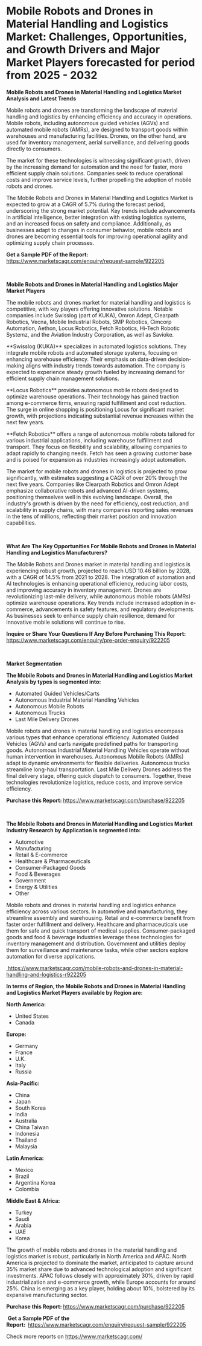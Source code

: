 <p><h1>Mobile Robots and Drones in Material Handling and Logistics Market: Challenges, Opportunities, and Growth Drivers and Major Market Players forecasted for period from 2025 - 2032</h1></p><p><strong>Mobile Robots and Drones in Material Handling and Logistics Market Analysis and Latest Trends</strong></p>
<p><p>Mobile robots and drones are transforming the landscape of material handling and logistics by enhancing efficiency and accuracy in operations. Mobile robots, including autonomous guided vehicles (AGVs) and automated mobile robots (AMRs), are designed to transport goods within warehouses and manufacturing facilities. Drones, on the other hand, are used for inventory management, aerial surveillance, and delivering goods directly to consumers.</p><p>The market for these technologies is witnessing significant growth, driven by the increasing demand for automation and the need for faster, more efficient supply chain solutions. Companies seek to reduce operational costs and improve service levels, further propelling the adoption of mobile robots and drones. </p><p>The Mobile Robots and Drones in Material Handling and Logistics Market is expected to grow at a CAGR of 5.7% during the forecast period, underscoring the strong market potential. Key trends include advancements in artificial intelligence, better integration with existing logistics systems, and an increased focus on safety and compliance. Additionally, as businesses adapt to changes in consumer behavior, mobile robots and drones are becoming essential tools for improving operational agility and optimizing supply chain processes.</p></p>
<p><strong>Get a Sample PDF of the Report:&nbsp;</strong> <a href="https://www.marketscagr.com/enquiry/request-sample/922205?utm_campaign=3095&utm_medium=2&utm_source=Github&utm_content=ia&utm_term=07032025&utm_id=mobile-robots-and-drones-in-material-handling-and-logistics">https://www.marketscagr.com/enquiry/request-sample/922205</a></p>
<p>&nbsp;</p>
<p><strong>Mobile Robots and Drones in Material Handling and Logistics Major Market Players</strong></p>
<p><p>The mobile robots and drones market for material handling and logistics is competitive, with key players offering innovative solutions. Notable companies include Swisslog (part of KUKA), Omron Adept, Clearpath Robotics, Vecna, Mobile Industrial Robots, SMP Robotics, Cimcorp Automation, Aethon, Locus Robotics, Fetch Robotics, Hi-Tech Robotic Systemz, and the Aviation Industry Corporation, as well as Savioke.</p><p>**Swisslog (KUKA)** specializes in automated logistics solutions. They integrate mobile robots and automated storage systems, focusing on enhancing warehouse efficiency. Their emphasis on data-driven decision-making aligns with industry trends towards automation. The company is expected to experience steady growth fueled by increasing demand for efficient supply chain management solutions.</p><p>**Locus Robotics** provides autonomous mobile robots designed to optimize warehouse operations. Their technology has gained traction among e-commerce firms, ensuring rapid fulfillment and cost reduction. The surge in online shopping is positioning Locus for significant market growth, with projections indicating substantial revenue increases within the next few years.</p><p>**Fetch Robotics** offers a range of autonomous mobile robots tailored for various industrial applications, including warehouse fulfillment and transport. They focus on flexibility and scalability, allowing companies to adapt rapidly to changing needs. Fetch has seen a growing customer base and is poised for expansion as industries increasingly adopt automation.</p><p>The market for mobile robots and drones in logistics is projected to grow significantly, with estimates suggesting a CAGR of over 20% through the next five years. Companies like Clearpath Robotics and Omron Adept emphasize collaborative robots and advanced AI-driven systems, positioning themselves well in this evolving landscape. Overall, the industry's growth is driven by the need for efficiency, cost reduction, and scalability in supply chains, with many companies reporting sales revenues in the tens of millions, reflecting their market position and innovation capabilities.</p></p>
<p>&nbsp;</p>
<p><strong>What Are The Key Opportunities For Mobile Robots and Drones in Material Handling and Logistics Manufacturers?</strong></p>
<p><p>The Mobile Robots and Drones market in material handling and logistics is experiencing robust growth, projected to reach USD 10.46 billion by 2028, with a CAGR of 14.5% from 2021 to 2028. The integration of automation and AI technologies is enhancing operational efficiency, reducing labor costs, and improving accuracy in inventory management. Drones are revolutionizing last-mile delivery, while autonomous mobile robots (AMRs) optimize warehouse operations. Key trends include increased adoption in e-commerce, advancements in safety features, and regulatory developments. As businesses seek to enhance supply chain resilience, demand for innovative mobile solutions will continue to rise.</p></p>
<p><strong>Inquire or Share Your Questions If Any Before Purchasing This Report:</strong> <a href="https://www.marketscagr.com/enquiry/pre-order-enquiry/922205?utm_campaign=3095&utm_medium=2&utm_source=Github&utm_content=ia&utm_term=07032025&utm_id=mobile-robots-and-drones-in-material-handling-and-logistics">https://www.marketscagr.com/enquiry/pre-order-enquiry/922205</a></p>
<p>&nbsp;</p>
<p><strong>Market Segmentation</strong></p>
<p><strong>The Mobile Robots and Drones in Material Handling and Logistics Market Analysis by types is segmented into:</strong></p>
<p><ul><li>Automated Guided Vehicles/Carts</li><li>Autonomous Industrial Material Handling Vehicles</li><li>Autonomous Mobile Robots</li><li>Autonomous Trucks</li><li>Last Mile Delivery Drones</li></ul></p>
<p><p>Mobile robots and drones in material handling and logistics encompass various types that enhance operational efficiency. Automated Guided Vehicles (AGVs) and carts navigate predefined paths for transporting goods. Autonomous Industrial Material Handling Vehicles operate without human intervention in warehouses. Autonomous Mobile Robots (AMRs) adapt to dynamic environments for flexible deliveries. Autonomous trucks streamline long-haul transportation. Last Mile Delivery Drones address the final delivery stage, offering quick dispatch to consumers. Together, these technologies revolutionize logistics, reduce costs, and improve service efficiency.</p></p>
<p><strong>Purchase this Report:&nbsp;</strong><a href="https://www.marketscagr.com/purchase/922205?utm_campaign=3095&utm_medium=2&utm_source=Github&utm_content=ia&utm_term=07032025&utm_id=mobile-robots-and-drones-in-material-handling-and-logistics">https://www.marketscagr.com/purchase/922205</a></p>
<p>&nbsp;</p>
<p><strong>The Mobile Robots and Drones in Material Handling and Logistics Market Industry Research by Application is segmented into:</strong></p>
<p><ul><li>Automotive</li><li>Manufacturing</li><li>Retail & E-commerce</li><li>Healthcare & Pharmaceuticals</li><li>Consumer-Packaged Goods</li><li>Food & Beverages</li><li>Government</li><li>Energy & Utilities</li><li>Other</li></ul></p>
<p><p>Mobile robots and drones in material handling and logistics enhance efficiency across various sectors. In automotive and manufacturing, they streamline assembly and warehousing. Retail and e-commerce benefit from faster order fulfillment and delivery. Healthcare and pharmaceuticals use them for safe and quick transport of medical supplies. Consumer-packaged goods and food & beverage industries leverage these technologies for inventory management and distribution. Government and utilities deploy them for surveillance and maintenance tasks, while other sectors explore automation for diverse applications.</p></p>
<p><a href="https://www.marketscagr.com/mobile-robots-and-drones-in-material-handling-and-logistics-r922205?utm_campaign=3095&utm_medium=2&utm_source=Github&utm_content=ia&utm_term=07032025&utm_id=mobile-robots-and-drones-in-material-handling-and-logistics">&nbsp;https://www.marketscagr.com/mobile-robots-and-drones-in-material-handling-and-logistics-r922205</a></p>
<p><strong>In terms of Region, the Mobile Robots and Drones in Material Handling and Logistics Market Players available by Region are:</strong></p>
<p>
    <p> <strong> North America: </strong>
        <ul>
            <li>United States</li>
            <li>Canada</li>
        </ul>
        </p> 
    <p> <strong> Europe: </strong>
        <ul>
            <li>Germany</li>
            <li>France</li>
            <li>U.K.</li>
            <li>Italy</li>
            <li>Russia</li>
        </ul>
        </p> 
    <p> <strong> Asia-Pacific: </strong>
        <ul>
            <li>China</li>
            <li>Japan</li>
            <li>South Korea</li>
            <li>India</li>
            <li>Australia</li>
            <li>China Taiwan</li>
            <li>Indonesia</li>
            <li>Thailand</li>
            <li>Malaysia</li>
        </ul>
        </p> 
    <p> <strong> Latin America: </strong>
        <ul>
            <li>Mexico</li>
            <li>Brazil</li>
            <li>Argentina Korea</li>
            <li>Colombia</li>
        </ul>
        </p> 
    <p> <strong> Middle East & Africa: </strong>
        <ul>
            <li>Turkey</li>
            <li>Saudi</li>
            <li>Arabia</li>
            <li>UAE</li>
            <li>Korea</li>
        </ul>
    </p>
    </p>
<p><p>The growth of mobile robots and drones in the material handling and logistics market is robust, particularly in North America and APAC. North America is projected to dominate the market, anticipated to capture around 35% market share due to advanced technological adoption and significant investments. APAC follows closely with approximately 30%, driven by rapid industrialization and e-commerce growth, while Europe accounts for around 25%. China is emerging as a key player, holding about 10%, bolstered by its expansive manufacturing sector.</p></p>
<p><strong>Purchase this Report: </strong><a href="https://www.marketscagr.com/purchase/922205?utm_campaign=3095&utm_medium=2&utm_source=Github&utm_content=ia&utm_term=07032025&utm_id=mobile-robots-and-drones-in-material-handling-and-logistics">https://www.marketscagr.com/purchase/922205</a></p>
<p>&nbsp;<strong>Get a Sample PDF of the Report:&nbsp;&nbsp;</strong><a href="https://www.marketscagr.com/enquiry/request-sample/922205?utm_campaign=3095&utm_medium=2&utm_source=Github&utm_content=ia&utm_term=07032025&utm_id=mobile-robots-and-drones-in-material-handling-and-logistics">https://www.marketscagr.com/enquiry/request-sample/922205</a></p>
<p><strong></strong></p>
<p>Check more reports on <a href="https://www.marketscagr.com/?utm_campaign=3095&utm_medium=2&utm_source=Github&utm_content=ia&utm_term=07032025&utm_id=mobile-robots-and-drones-in-material-handling-and-logistics">https://www.marketscagr.com/</a></p>